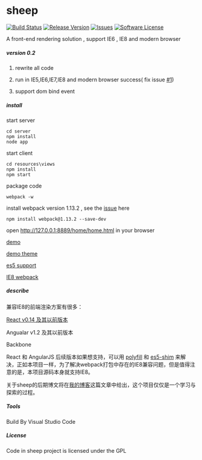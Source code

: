 # sheep

[![Build Status](https://travis-ci.org/flyher/sheep.svg?branch=dev_0.2)](https://travis-ci.org/flyher/sheep?branch=dev_0.2)
[![Release Version](https://img.shields.io/github/release/flyher/sheep.svg)](https://github.com/flyher/sheep/releases)
[![Issues](https://img.shields.io/github/issues/flyher/sheep.svg)](https://github.com/flyher/sheep/issues)
[![Software License](https://img.shields.io/github/license/flyher/sheep.svg)](https://github.com/flyher/sheep/blob/dev_0.2/LICENSE)

A front-end rendering solution , support IE6 , IE8 and modern browser

##### version 0.2

1. rewrite all code

2. run in IE5,IE6,IE7,IE8 and modern browser success( fix issue [#1](https://github.com/flyher/sheep/issues/1))

3. support dom bind event

##### install

start server
```shell
cd server
npm install
node app
```

start client
```shell
cd resources\views
npm install
npm start
```

package code 
```shell
webpack -w
```

install webpack version 1.13.2 , see the [issue](https://github.com/SamHwang1990/blog/issues/6) here
```shell
npm install webpack@1.13.2 --save-dev
```

open http://127.0.0.1:8889/home/home.html in your browser 

[demo](https://flyher.github.com/sheep/)

[demo theme](http://getbootstrap.com/examples/jumbotron-narrow/)

[es5 support](http://kangax.github.io/compat-table/es5/)

[IE8 webpack](https://segmentfault.com/a/1190000007699918)

##### describe

兼容IE8的前端渲染方案有很多：


[React v0.14 及其以前版本](https://facebook.github.io/react/blog/2016/01/12/discontinuing-ie8-support.html)

Angualar v1.2 及其以前版本

Backbone

React 和 AngularJS 后续版本如果想支持，可以用 [polyfill](https://github.com/inexorabletash/polyfill) 和 [es5-shim](https://github.com/es-shims/es5-shim) 来解决，正如本项目一样，为了解决webpack打包中存在的IE8兼容问题，但是值得注意的是，本项目源码本身就支持IE8。


关于sheep的后期博文将在[我的博客](http://blog.99diary.com/2017/03/06/sheep)这篇文章中给出，这个项目仅仅是一个学习与探索的过程。

##### Tools

Build By Visual Studio Code

##### License

Code in sheep project is licensed under the GPL